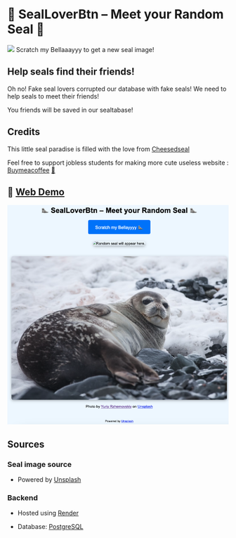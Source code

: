 # 🦭 SealLoverBtn – Meet your Random Seal 🦭

![](images/nico_the_seal.ico) Scratch my Bellaaayyy to get a new seal image!

## Help seals find their friends!

Oh no! Fake seal lovers corrupted our database with fake seals! We need to help seals to meet their friends!

You friends will be saved in our sealtabase!

## Credits

This little seal paradise is filled with the love from [Cheesedseal](https://cheesedseal.github.io/)

Feel free to support jobless students for making more cute useless website : [Buymeacoffee](https://buymeacoffee.com/greenmeeple) [🧋](https://buymeacoffee.com/greenmeeple)



## 🦭 [Web Demo](https://greenmeeple.github.io/SealLoverBtn/)

[![](images/web_demo.png)](https://greenmeeple.github.io/SealLoverBtn/)



## Sources

### Seal image source

- Powered by [Unsplash](https://unsplash.com)

### Backend

- Hosted using [Render](https://render.com/)

- Database: [PostgreSQL](https://www.postgresql.org/)
